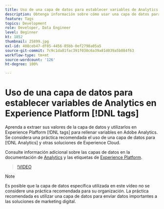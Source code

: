 ```yaml
---
title: Uso de una capa de datos para establecer variables de Analytics en Experience Platform [!DNL tags]
description: Obtenga información sobre cómo usar una capa de datos para obtener datos de Analytics y otras soluciones de Experience Cloud.
feature: Tags
topics: Development
role: Developer, Data Engineer
level: Beginner
kt: 1852
thumbnail: 25899.jpg
exl-id: 408ceb47-df05-4456-85bb-0ef2798a05a5
source-git-commit: 7c9c1da81fac391f030c6a39a81d039a5b084f63
workflow-type: tm+mt
source-wordcount: '126'
ht-degree: 100%

---
```


# Uso de una capa de datos para establecer variables de Analytics en Experience Platform [!DNL tags]

Aprenda a extraer sus valores de la capa de datos y utilizarlos en Experience Plafform [!DNL tags] para rellenar variables en Adobe Analytics. Se considera una práctica recomendada el uso de una capa de datos para [!DNL Analytics] y otras soluciones de Experience Cloud.

Consulte información adicional sobre las capas de datos en la documentación de [Analytics](https://experienceleague.adobe.com/docs/analytics/implementation/prepare/data-layer.html?lang=es) y las etiquetas de [Experience Platform](https://experienceleague.adobe.com/docs/experience-platform/tags/extensions/client/client-data-layer/overview.html?lang=es).

>[!VIDEO](https://video.tv.adobe.com/v/25899/?quality=12&learn=on)

>[!NOTE]
>
>Es posible que la capa de datos específica utilizada en este vídeo no se considere una práctica recomendada para su organización. La práctica recomendada es utilizar una capa de datos para enviar datos importantes a las soluciones de marketing digital.
